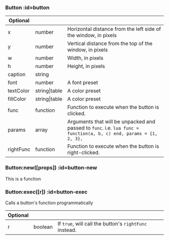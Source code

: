<section class="segment">

### Button :id=button


| **Optional** | []() | []() |
| --- | --- | --- |
| x | number | Horizontal distance from the left side of the window, in pixels |
| y | number | Vertical distance from the top of the window, in pixels |
| w | number | Width, in pixels |
| h | number | Height, in pixels |
| caption | string |  |
| font | number | A font preset |
| textColor | string&#124;table | A color preset |
| fillColor | string&#124;table | A color preset |
| func | function | Function to execute when the button is clicked. |
| params | array | Arguments that will be unpacked and passed to `func`. i.e. ```lua func = function(a, b, c) end, params = {1, 2, 3}, ``` |
| rightFunc | function | Function to execute when the button is right-clicked. |

</section>
<section class="segment">

### Button:new([props]) :id=button-new

This is a function

</section>
<section class="segment">

### Button:exec([r]) :id=button-exec

Calls a button's function programmatically

| **Optional** | []() | []() |
| --- | --- | --- |
| r | boolean | If `true`, will call the button's `rightFunc` instead. |

</section>